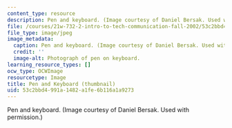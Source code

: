```yaml
---
content_type: resource
description: Pen and keyboard. (Image courtesy of Daniel Bersak. Used with permission.)
file: /courses/21w-732-2-intro-to-tech-communication-fall-2002/53c2bbd4991a1482a1fe6b116a1a9273_21w-732-2f02-th.jpg
file_type: image/jpeg
image_metadata:
  caption: Pen and keyboard. (Image courtesy of Daniel Bersak. Used with permission.)
  credit: ''
  image-alt: Photograph of pen on keyboard.
learning_resource_types: []
ocw_type: OCWImage
resourcetype: Image
title: Pen and Keyboard (thumbnail)
uid: 53c2bbd4-991a-1482-a1fe-6b116a1a9273
---
```

Pen and keyboard. (Image courtesy of Daniel Bersak. Used with permission.)

